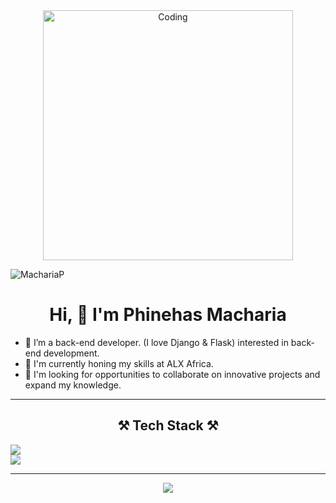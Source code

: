 <div align ="center"><img alt="Coding" width="400" src="https://cdn.dribbble.com/users/1162077/screenshots/3848914/programmer.gif">
<p align="left"> <img src="https://komarev.com/ghpvc/?username=MachariaP&label=Profile%20views&color=0e75b6&style=flat" alt="MachariaP" /> </p>
</div>
<div>
<h1 align="center">Hi, 👋 I'm Phinehas Macharia</h1>
</div>
<div>

-   👀 I’m a back-end developer. (I love Django & Flask) interested in  back-end development. 
-   🌱 I'm currently honing my skills at ALX Africa.
-   💞️ I'm looking for opportunities to collaborate on innovative projects and expand my knowledge.
</div>
<hr/>






<div>
<h2 align="center">⚒️ Tech Stack ⚒️</h2>
  <div>
  <img align="center" src="https://skillicons.dev/icons?i=c,typescript,python,js,css,react,html,bootstrap,express,django,flask," />
  </div>
<div>
  <img align="center" src="https://skillicons.dev/icons?i=nginx,mongodb,sqlite,mysql,postgres,redis,bash,linux,git,docker,postman" />
  </div>
 </div>
</div>
<hr />

<div style="text-align: center;">


[![](https://camo.githubusercontent.com/8ef11aec3af78b8253ef80d07fde088ac1595ce4837d8499743aa0f6047f77b7/68747470733a2f2f6769746875622d726561646d652d73747265616b2d73746174732e6865726f6b756170702e636f6d2f3f757365723d4d6163686172696150267468656d653d6461726b26686964655f626f726465723d66616c7365)](https://camo.githubusercontent.com/8ef11aec3af78b8253ef80d07fde088ac1595ce4837d8499743aa0f6047f77b7/68747470733a2f2f6769746875622d726561646d652d73747265616b2d73746174732e6865726f6b756170702e636f6d2f3f757365723d4d6163686172696150267468656d653d6461726b26686964655f626f726465723d66616c7365)
</div>
